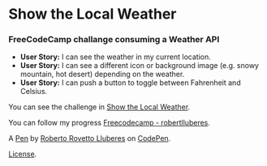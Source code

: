 # Show the Local Weather
### FreeCodeCamp challange consuming a Weather API


- **User Story:** I can see the weather in my current location.
- **User Story:** I can see a different icon or background image (e.g. snowy mountain, hot desert) depending on the weather.
- **User Story:** I can push a button to toggle between Fahrenheit and Celsius.

You can see the challenge in [Show the Local Weather](https://www.freecodecamp.org/challenges/show-the-local-weather).

You can follow my progress [Freecodecamp - robertlluberes](https://www.freecodecamp.org/robertlluberes).

A [Pen](https://codepen.io/robertlluberes/pen/VzBJZW) by [Roberto Rovetto Lluberes](https://codepen.io/robertlluberes) on [CodePen](https://codepen.io).

[License](https://codepen.io/robertlluberes/pen/VzBJZW/license).